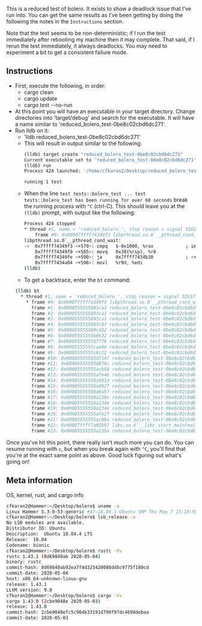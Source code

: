 This is a reduced test of bolero.  It exists to show a deadlock issue that I've
run into.  You can get the same results as I've been getting by doing the
following the notes in the `Instructions` section.

Note that the test seems to be non-deterministic; if I run the test immediately
after rebooting my machine then it may complete.  That said, if I rerun the test
immediately, it always deadlocks.  You may need to experiment a bit to get a
consistent failure mode.

## Instructions

- First, execute the following, in order:
  - cargo clean
  - cargo update
  - cargo test --no-run
- At this point you will have an executable in your target directory.  Change
  directories into 'target/debug' and search for the executable.  It will have a
  name similar to 'reduced_bolero_test-0be8c02cbd6dc271'.
- Run lldb on it:
  - 'lldb reduced_bolero_test-0be8c02cbd6dc271'
  - This will result in output similar to the following:
    ```bash
    (lldb) target create "reduced_bolero_test-0be8c02cbd6dc271"
    Current executable set to 'reduced_bolero_test-0be8c02cbd6dc271' (x86_64).
    (lldb) run
    Process 424 launched: '/home/cfkaran2/Desktop/reduced_bolero_test/target/debug/reduced_bolero_test-0be8c02cbd6dc271' (x86_64)

    running 1 test
    ```
  - When the line `test tests::bolero_test ... test tests::bolero_test has been running for over 60 seconds`
    break the running process with `^C` (ctrl-C).  This should leave you at the
    `(lldb)` prompt, with output like the following:
    ```bash
    Process 424 stopped
    * thread #1, name = 'reduced_bolero_', stop reason = signal SIGSTOP
        frame #0: 0x00007ffff74349f3 libpthread.so.0`__pthread_cond_wait + 579
    libpthread.so.0`__pthread_cond_wait:
    ->  0x7ffff74349f3 <+579>: cmpq   $-0x1000, %rax            ; imm = 0xF000
        0x7ffff74349f9 <+585>: movq   0x30(%rsp), %r8
        0x7ffff74349fe <+590>: ja     0x7ffff7434b30            ; <+896>
        0x7ffff7434a04 <+596>: movl   %r9d, %edi
    (lldb)
    ```
  - To get a backtrace, enter the `bt` command:
  ```bash
  (lldb) bt
    * thread #1, name = 'reduced_bolero_', stop reason = signal SIGSTOP
      * frame #0: 0x00007ffff74349f3 libpthread.so.0`__pthread_cond_wait + 579
        frame #1: 0x0000555555893ca3 reduced_bolero_test-0be8c02cbd6dc271`std::thread::park::h296acd55d5276ee3 [inlined] std::sys::unix::condvar::Condvar::wait::h1cca46687e79e674 at condvar.rs:73
        frame #2: 0x0000555555893ca1 reduced_bolero_test-0be8c02cbd6dc271`std::thread::park::h296acd55d5276ee3 [inlined] std::sys_common::condvar::Condvar::wait::ha779a4eda9e4f92e at condvar.rs:50
        frame #3: 0x0000555555893ca1 reduced_bolero_test-0be8c02cbd6dc271`std::thread::park::h296acd55d5276ee3 [inlined] std::sync::condvar::Condvar::wait::hb93c1601d9e8bfa5 at condvar.rs:200
        frame #4: 0x0000555555893c87 reduced_bolero_test-0be8c02cbd6dc271`std::thread::park::h296acd55d5276ee3 at mod.rs:919
        frame #5: 0x000055555589cd22 reduced_bolero_test-0be8c02cbd6dc271`std::sync::mpsc::blocking::WaitToken::wait::hfa37a42a6608c105 at blocking.rs:64
        frame #6: 0x00005555555b8632 reduced_bolero_test-0be8c02cbd6dc271`std::sync::mpsc::shared::Packet$LT$T$GT$::recv::h031a3f9382fc7f86 at shared.rs:235
        frame #7: 0x00005555555b7776 reduced_bolero_test-0be8c02cbd6dc271`std::sync::mpsc::Receiver$LT$T$GT$::recv::hf7bff188b3bd801c at mod.rs:1179
        frame #8: 0x00005555555caa9e reduced_bolero_test-0be8c02cbd6dc271`test::console::run_tests_console::h1310f799a6a11e7c [inlined] test::run_tests::hee095da8f7fe5691 at lib.rs:323
        frame #9: 0x00005555555c8c22 reduced_bolero_test-0be8c02cbd6dc271`test::console::run_tests_console::h1310f799a6a11e7c at console.rs:280
        frame #10: 0x00005555555d7167 reduced_bolero_test-0be8c02cbd6dc271`test::test_main::ha4f31af3b7432712 at lib.rs:121
        frame #11: 0x00005555555d870c reduced_bolero_test-0be8c02cbd6dc271`test::test_main_static::h3c6293225879b233 at lib.rs:140
        frame #12: 0x00005555555acb56 reduced_bolero_test-0be8c02cbd6dc271`reduced_bolero_test::main::h14143e9e2de1e795 + 22
        frame #13: 0x00005555555afe4b reduced_bolero_test-0be8c02cbd6dc271`std::rt::lang_start::_$u7b$$u7b$closure$u7d$$u7d$::hd2674889fd6dbd4a at rt.rs:67
        frame #14: 0x00005555558a0933 reduced_bolero_test-0be8c02cbd6dc271`std::panicking::try::do_call::h0b6fc9f6090c1e2b [inlined] std::rt::lang_start_internal::_$u7b$$u7b$closure$u7d$$u7d$::h9a4aa16acf1cdc99 at rt.rs:52
        frame #15: 0x00005555558a0927 reduced_bolero_test-0be8c02cbd6dc271`std::panicking::try::do_call::h0b6fc9f6090c1e2b at panicking.rs:303
        frame #16: 0x00005555558a8ab7 reduced_bolero_test-0be8c02cbd6dc271`__rust_maybe_catch_panic at lib.rs:86
        frame #17: 0x00005555558a138c reduced_bolero_test-0be8c02cbd6dc271`std::rt::lang_start_internal::hcea4e704875ab132 [inlined] std::panicking::try::h9eaeeaa81242ec77 at panicking.rs:281
        frame #18: 0x00005555558a134e reduced_bolero_test-0be8c02cbd6dc271`std::rt::lang_start_internal::hcea4e704875ab132 [inlined] std::panic::catch_unwind::h07d504c1b691e8fb at panic.rs:394
        frame #19: 0x00005555558a134e reduced_bolero_test-0be8c02cbd6dc271`std::rt::lang_start_internal::hcea4e704875ab132 at rt.rs:51
        frame #20: 0x00005555555afe27 reduced_bolero_test-0be8c02cbd6dc271`std::rt::lang_start::h1bc98385dd7fba9f(main=(reduced_bolero_test-0be8c02cbd6dc271`reduced_bolero_test::main::h14143e9e2de1e795), argc=1, argv=0x00007fffffffdd98) at rt.rs:67
        frame #21: 0x00005555555acb8a reduced_bolero_test-0be8c02cbd6dc271`main + 42
        frame #22: 0x00007ffff7a05b97 libc.so.6`__libc_start_main(main=(reduced_bolero_test-0be8c02cbd6dc271`main), argc=1, argv=0x00007fffffffdd98, init=<unavailable>, fini=<unavailable>, rtld_fini=<unavailable>, stack_end=0x00007fffffffdd88) at libc-start.c:310
        frame #23: 0x00005555555a13ba reduced_bolero_test-0be8c02cbd6dc271`_start + 42
  ```

Once you've hit this point, there really isn't much more you can do.  You can
resume running with `c`, but when you break again with `^C`, you'll find that
you're at the exact same point as above.  Good luck figuring out what's going
on!

## Meta information

OS, kernel, rust, and cargo info

```bash
cfkaran2@Hammer:~/Desktop/bolero$ uname -a
Linux Hammer 5.3.0-53-generic #47~18.04.1-Ubuntu SMP Thu May 7 13:10:50 UTC 2020 x86_64 x86_64 x86_64 GNU/Linux
cfkaran2@Hammer:~/Desktop/bolero$ lsb_release -a
No LSB modules are available.
Distributor ID: Ubuntu
Description:  Ubuntu 18.04.4 LTS
Release:  18.04
Codename: bionic
cfkaran2@Hammer:~/Desktop/bolero$ rustc -Vv
rustc 1.43.1 (8d69840ab 2020-05-04)
binary: rustc
commit-hash: 8d69840ab92ea7f4d323420088dd8c9775f180cd
commit-date: 2020-05-04
host: x86_64-unknown-linux-gnu
release: 1.43.1
LLVM version: 9.0
cfkaran2@Hammer:~/Desktop/bolero$ cargo -Vv
cargo 1.43.0 (2cbe9048e 2020-05-03)
release: 1.43.0
commit-hash: 2cbe9048efc5c904b33191d799f97dc4698debaa
commit-date: 2020-05-03
```